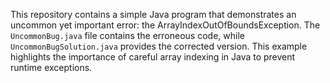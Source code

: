 This repository contains a simple Java program that demonstrates an uncommon yet important error: the ArrayIndexOutOfBoundsException. The `UncommonBug.java` file contains the erroneous code, while `UncommonBugSolution.java` provides the corrected version.  This example highlights the importance of careful array indexing in Java to prevent runtime exceptions.